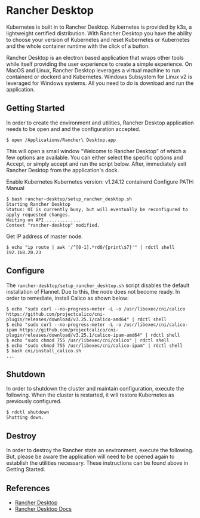 # Rancher Desktop

Kubernetes is built in to Rancher Desktop. Kubernetes is provided by k3s, a lightweight certified distribution. With Rancher Desktop you have the ability to choose your version of Kubernetes and reset Kubernetes or Kubernetes and the whole container runtime with the click of a button.

Rancher Desktop is an electron based application that wraps other tools while itself providing the user experience to create a simple experience. On MacOS and Linux, Rancher Desktop leverages a virtual machine to run containerd or dockerd and Kubernetes. Windows Subsystem for Linux v2 is leveraged for Windows systems. All you need to do is download and run the application.

## Getting Started

In order to create the environment and utilities, Rancher Desktop application
needs to be open and and the configuration accepted. 

```
$ open /Applications/Rancher\ Desktop.app
```

This will open a small window "Welcome to Rancher Desktop" of which a few
options are available. You can either select the specific options and Accept,
or simply accept and run the script below. After, immediately exit Rancher
Desktop from the application's dock.

Enable Kubernetes
Kubernetes version: v1.24.12
containerd
Configure PATH: Manual

```
$ bash rancher-desktop/setup_rancher_desktop.sh 
Starting Rancher Desktop
Status: UI is currently busy, but will eventually be reconfigured to apply requested changes.
Waiting on API..............
Context "rancher-desktop" modified.
```

Get IP address of master node.

```
$ echo "ip route | awk '/^[0-1].*rd0/{print\$7}'" | rdctl shell
192.168.20.23
```

## Configure

The `rancher-desktop/setup_rancher_desktop.sh` script disables the default
installation of Flannel. Due to this, the node does not become ready. In order
to remediate, install Calico as shown below:

```
$ echo "sudo curl --no-progress-meter -L -o /usr/libexec/cni/calico https://github.com/projectcalico/cni-plugin/releases/download/v3.25.1/calico-amd64" | rdctl shell 
$ echo "sudo curl --no-progress-meter -L -o /usr/libexec/cni/calico-ipam https://github.com/projectcalico/cni-plugin/releases/download/v3.25.1/calico-ipam-amd64" | rdctl shell 
$ echo "sudo chmod 755 /usr/libexec/cni/calico" | rdctl shell 
$ echo "sudo chmod 755 /usr/libexec/cni/calico-ipam" | rdctl shell 
$ bash cni/install_calico.sh
...
```

## Shutdown

In order to shutdown the cluster and maintain configuration, execute the
following. When the cluster is restarted, it will restore Kubernetes as
previously configured.

```
$ rdctl shutdown
Shutting down.
```

## Destroy

In order to destroy the Rancher state an environment, execute the following.
But, please be aware the application will need to be opened again to establish
the utilities necessary. These instructions can be found above in Getting
Started.

## References
* [Rancher Desktop](https://rancherdesktop.io)
* [Rancher Desktop Docs](https://docs.rancherdesktop.io)
